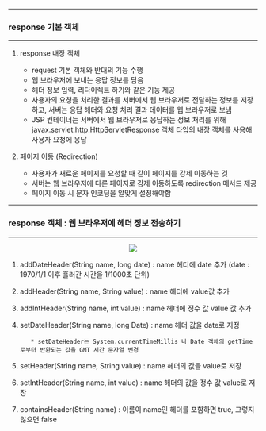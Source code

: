 -----
### response 기본 객체
-----
1. response  내장 객체
	- request 기본 객체와 반대의 기능 수행
	- 웹 브라우저에 보내는 응답 정보를 담음
	- 헤더 정보 입력, 리다이렉트 하기와 같은 기능 제공
	- 사용자의 요청을 처리한 결과를 서버에서 웹 브라우저로 전달하는 정보를 저장하고, 서버는 응답 헤더와 요청 처리 결과 데이터를 웹 브라우저로 보냄
	- JSP 컨테이너는 서버에서 웹 브라우저로 응답하는 정보 처리를 위해 javax.servlet.http.HttpServletResponse 객체 타입의 내장 객체를 사용해 사용자 요청에 응답

 2. 페이지 이동 (Redirection)
	- 사용자가 새로운 페이지를 요청할 때 같이 페이지를 강제 이동하는 것
	- 서버는 웹 브라우저에 다른 페이지로 강제 이동하도록 redirection 메서드 제공
	- 페이지 이동 시 문자 인코딩을 알맞게 설정해야함

-----
### response 객체 : 웹 브라우저에 헤더 정보 전송하기
-----
<div align = "center">
<img src = "https://github.com/sooyounghan/Web/assets/34672301/2f4770a2-6a30-43da-b400-18830d2b58d4">
</div>

1. addDateHeader(String name, long date) : name 헤더에 date 추가 (date : 1970/1/1 이후 흘러간 시간을 1/1000초 단위)
2. addHeader(String name, String value) : name 헤더에 value값 추가
3. addIntHeader(String name, int value) : name 헤더에 정수 값 value 값 추가
4. setDateHeader(String name, long Date) : name 헤더 값을 date로 지정
    
   	      * setDateHeader는 System.currentTimeMillis 나 Date 객체의 getTime로부터 반환되는 값을 GMT 시간 문자열 변경
5. setHeader(String name, String value) : name 헤더의 값을 value로 저장
6. setIntHeader(String name, int value) : name 헤더의 값을 정수 값 value로 저장
7. containsHeader(String name) : 이름이 name인 헤더를 포함하면 true, 그렇지 않으면 false
